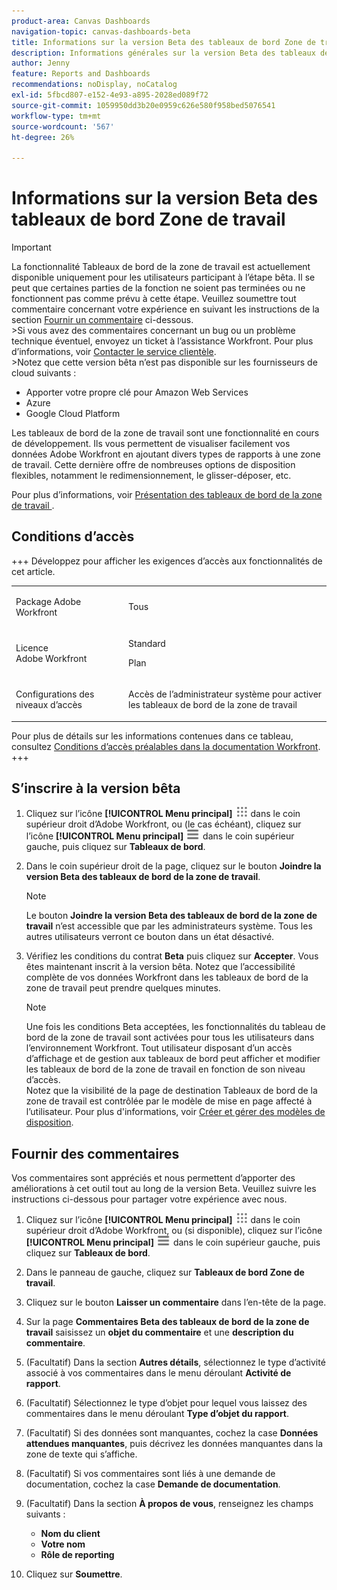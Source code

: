 ```yaml
---
product-area: Canvas Dashboards
navigation-topic: canvas-dashboards-beta
title: Informations sur la version Beta des tableaux de bord Zone de travail
description: Informations générales sur la version Beta des tableaux de bord Zone de travail
author: Jenny
feature: Reports and Dashboards
recommendations: noDisplay, noCatalog
exl-id: 5fbcd807-e152-4e93-a895-2028ed089f72
source-git-commit: 1059950dd3b20e0959c626e580f958bed5076541
workflow-type: tm+mt
source-wordcount: '567'
ht-degree: 26%

---
```


# Informations sur la version Beta des tableaux de bord Zone de travail

>[!IMPORTANT]
>
>La fonctionnalité Tableaux de bord de la zone de travail est actuellement disponible uniquement pour les utilisateurs participant à l’étape bêta. Il se peut que certaines parties de la fonction ne soient pas terminées ou ne fonctionnent pas comme prévu à cette étape. Veuillez soumettre tout commentaire concernant votre expérience en suivant les instructions de la section [Fournir un commentaire](#provide-feedback) ci-dessous.<br>
>&#x200B;>Si vous avez des commentaires concernant un bug ou un problème technique éventuel, envoyez un ticket à l’assistance Workfront. Pour plus d’informations, voir [Contacter le service clientèle](/help/quicksilver/workfront-basics/tips-tricks-and-troubleshooting/contact-customer-support.md).<br>
>&#x200B;>Notez que cette version bêta n’est pas disponible sur les fournisseurs de cloud suivants :
>
>* Apporter votre propre clé pour Amazon Web Services
>* Azure
>* Google Cloud Platform

Les tableaux de bord de la zone de travail sont une fonctionnalité en cours de développement. Ils vous permettent de visualiser facilement vos données Adobe Workfront en ajoutant divers types de rapports à une zone de travail. Cette dernière offre de nombreuses options de disposition flexibles, notamment le redimensionnement, le glisser-déposer, etc.

Pour plus d’informations, voir [&#x200B; Présentation des tableaux de bord de la zone de travail &#x200B;](/help/quicksilver/reports-and-dashboards/canvas-dashboards/canvas-dashboards-overview.md).

## Conditions d’accès

+++ Développez pour afficher les exigences d’accès aux fonctionnalités de cet article. 

<table style="table-layout:auto"> 
<col> 
</col> 
<col> 
</col> 
<tbody> 
<tr> 
   <td role="rowheader"><p>Package Adobe Workfront</p></td> 
   <td> 
<p>Tous </p> 
   </td> 
<tr> 
 <tr> 
   <td role="rowheader"><p>Licence Adobe Workfront</p></td> 
   <td> 
<p>Standard </p> 
<p>Plan</p> 
   </td> 
   </tr> 
  </tr> 
  <tr> 
   <td role="rowheader"><p>Configurations des niveaux d’accès</p></td> 
   <td><p>Accès de l’administrateur système pour activer les tableaux de bord de la zone de travail</p>
  </td> 
  </tr>  
</tbody> 
</table>

Pour plus de détails sur les informations contenues dans ce tableau, consultez [Conditions d’accès préalables dans la documentation Workfront](/help/quicksilver/administration-and-setup/add-users/access-levels-and-object-permissions/access-level-requirements-in-documentation.md).
+++


## S’inscrire à la version bêta

1. Cliquez sur l’icône **[!UICONTROL Menu principal]** ![Menu principal](/help/_includes/assets/main-menu-icon.png) dans le coin supérieur droit d’Adobe Workfront, ou (le cas échéant), cliquez sur l’icône **[!UICONTROL Menu principal]** ![Menu principal](/help/_includes/assets/main-menu-icon-left-nav.png) dans le coin supérieur gauche, puis cliquez sur **Tableaux de bord**.

1. Dans le coin supérieur droit de la page, cliquez sur le bouton **Joindre la version Beta des tableaux de bord de la zone de travail**.

   >[!NOTE]
   >
   > Le bouton **Joindre la version Beta des tableaux de bord de la zone de travail** n’est accessible que par les administrateurs système. Tous les autres utilisateurs verront ce bouton dans un état désactivé.

1. Vérifiez les conditions du contrat **Beta** puis cliquez sur **Accepter**. Vous êtes maintenant inscrit à la version bêta. Notez que l’accessibilité complète de vos données Workfront dans les tableaux de bord de la zone de travail peut prendre quelques minutes.

   >[!NOTE]
   >
   >Une fois les conditions Beta acceptées, les fonctionnalités du tableau de bord de la zone de travail sont activées pour tous les utilisateurs dans l’environnement Workfront. Tout utilisateur disposant d’un accès d’affichage et de gestion aux tableaux de bord peut afficher et modifier les tableaux de bord de la zone de travail en fonction de son niveau d’accès.<br>
   >Notez que la visibilité de la page de destination Tableaux de bord de la zone de travail est contrôlée par le modèle de mise en page affecté à l’utilisateur. Pour plus d&#39;informations, voir [Créer et gérer des modèles de disposition](/help/quicksilver/administration-and-setup/customize-workfront/use-layout-templates/create-and-manage-layout-templates.md).


## Fournir des commentaires

Vos commentaires sont appréciés et nous permettent d’apporter des améliorations à cet outil tout au long de la version Beta. Veuillez suivre les instructions ci-dessous pour partager votre expérience avec nous.

1. Cliquez sur l’icône **[!UICONTROL Menu principal]** ![Menu principal](/help/_includes/assets/main-menu-icon.png) dans le coin supérieur droit d’Adobe Workfront, ou (si disponible), cliquez sur l’icône **[!UICONTROL Menu principal]** ![Menu principal](/help/_includes/assets/main-menu-icon-left-nav.png) dans le coin supérieur gauche, puis cliquez sur **Tableaux de bord**.

1. Dans le panneau de gauche, cliquez sur **Tableaux de bord Zone de travail**.

1. Cliquez sur le bouton **Laisser un commentaire** dans l’en-tête de la page.

1. Sur la page **Commentaires Beta des tableaux de bord de la zone de travail** saisissez un **objet du commentaire** et une **description du commentaire**.

1. (Facultatif) Dans la section **Autres détails**, sélectionnez le type d’activité associé à vos commentaires dans le menu déroulant **Activité de rapport**.

1. (Facultatif) Sélectionnez le type d’objet pour lequel vous laissez des commentaires dans le menu déroulant **Type d’objet du rapport**.

1. (Facultatif) Si des données sont manquantes, cochez la case **Données attendues manquantes**, puis décrivez les données manquantes dans la zone de texte qui s’affiche.

1. (Facultatif) Si vos commentaires sont liés à une demande de documentation, cochez la case **Demande de documentation**.

1. (Facultatif) Dans la section **À propos de vous**, renseignez les champs suivants :
   * **Nom du client**
   * **Votre nom**
   * **Rôle de reporting**

1. Cliquez sur **Soumettre**.

